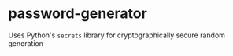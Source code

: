 # password-generator
Uses Python's ```secrets``` library for cryptographically secure random generation
